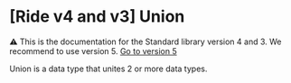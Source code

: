 # [Ride v4 and v3] Union

:warning: This is the documentation for the Standard library version 4 and 3. We recommend to use version 5. [Go to version 5](/en/ride/data-types/union)

Union is a data type that unites 2 or more data types.

